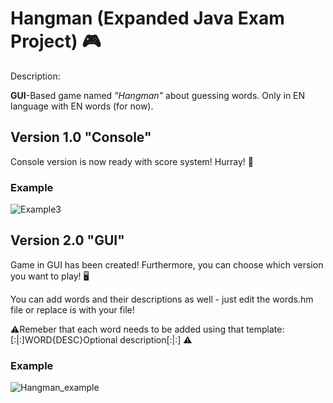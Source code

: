 # Hangman (Expanded Java Exam Project) 🎮

Description:

**GUI**-Based game named _"Hangman"_ about guessing words. Only in EN language with EN words (for now).

## Version 1.0 "Console"

Console version is now ready with score system! Hurray! 🥳

### Example
![Example3](https://github.com/jurikimurik/Polish_Hangman/assets/116065982/c2fcea1e-9d1f-460a-8d41-ad31ffec975a)

## Version 2.0 "GUI"

Game in GUI has been created! Furthermore, you can choose which version you want to play! 🖥️

You can add words and their descriptions as well - just edit the words.hm file or replace is with your file!

⚠️Remeber that each word needs to be added using that template: [:|:]WORD{DESC}Optional description[:|:] ⚠️


### Example

![Hangman_example](https://github.com/jurikimurik/Polish_Hangman/assets/116065982/46754e83-19b2-4292-8eb8-5d6ad797c6bc)
